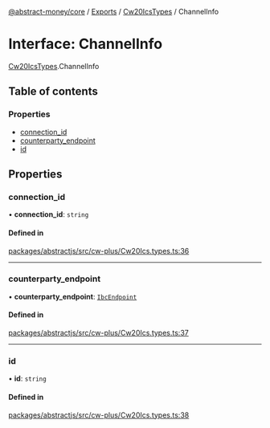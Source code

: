 [@abstract-money/core](../README.md) / [Exports](../modules.md) / [Cw20IcsTypes](../modules/Cw20IcsTypes.md) / ChannelInfo

# Interface: ChannelInfo

[Cw20IcsTypes](../modules/Cw20IcsTypes.md).ChannelInfo

## Table of contents

### Properties

- [connection\_id](Cw20IcsTypes.ChannelInfo.md#connection_id)
- [counterparty\_endpoint](Cw20IcsTypes.ChannelInfo.md#counterparty_endpoint)
- [id](Cw20IcsTypes.ChannelInfo.md#id)

## Properties

### connection\_id

• **connection\_id**: `string`

#### Defined in

[packages/abstractjs/src/cw-plus/Cw20Ics.types.ts:36](https://github.com/AbstractSDK/frontend/blob/07410073/packages/abstractjs/src/cw-plus/Cw20Ics.types.ts#L36)

___

### counterparty\_endpoint

• **counterparty\_endpoint**: [`IbcEndpoint`](Cw20IcsTypes.IbcEndpoint.md)

#### Defined in

[packages/abstractjs/src/cw-plus/Cw20Ics.types.ts:37](https://github.com/AbstractSDK/frontend/blob/07410073/packages/abstractjs/src/cw-plus/Cw20Ics.types.ts#L37)

___

### id

• **id**: `string`

#### Defined in

[packages/abstractjs/src/cw-plus/Cw20Ics.types.ts:38](https://github.com/AbstractSDK/frontend/blob/07410073/packages/abstractjs/src/cw-plus/Cw20Ics.types.ts#L38)
